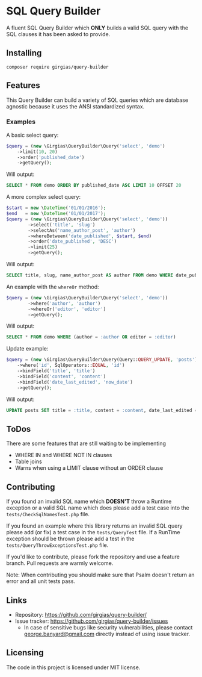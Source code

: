 # SQL Query Builder

A fluent SQL Query Builder which **ONLY** builds a valid SQL query with the SQL 
clauses it has been asked to provide.

## Installing

```shell
composer require girgias/query-builder
```

## Features

This Query Builder can build a variety of SQL queries which are database agnostic
because it uses the ANSI standardized syntax.

### Examples
A basic select query:
```php
$query = (new \Girgias\QueryBuilder\Query('select', 'demo')
    ->limit(10, 20)
    ->order('published_date')
    ->getQuery();
```
Will output:
```sql
SELECT * FROM demo ORDER BY published_date ASC LIMIT 10 OFFSET 20
```

A more complex select query:
```php
$start = new \DateTime('01/01/2016');
$end   = new \DateTime('01/01/2017');
$query = (new \Girgias\QueryBuilder\Query('select', 'demo'))
        ->select('title', 'slug')
        ->selectAs('name_author_post', 'author')
        ->whereBetween('date_published', $start, $end)
        ->order('date_published', 'DESC')
        ->limit(25)
        ->getQuery();
```

Will output:
```sql
SELECT title, slug, name_author_post AS author FROM demo WHERE date_published BETWEEN '2016-01-01 00:00:00' AND '2017-01-01 00:00:00' ORDER BY date_published DESC LIMIT 25
```

An example with the ``whereOr`` method:
```php
$query = (new \Girgias\QueryBuilder\Query('select', 'demo'))
        ->where('author', 'author')
        ->whereOr('editor', 'editor')
        ->getQuery();
```

Will output:
```sql
SELECT * FROM demo WHERE (author = :author OR editor = :editor)
```

Update example:
```php
$query = (new \Girgias\QueryBuilder\Query(Query::QUERY_UPDATE, 'posts'))
    ->where('id', SqlOperators::EQUAL, 'id')
    ->bindField('title', 'title')
    ->bindField('content', 'content')
    ->bindField('date_last_edited', 'now_date')
    ->getQuery();
```
Will output:
```sql
UPDATE posts SET title = :title, content = :content, date_last_edited = :now_date WHERE id = :id
```

## ToDos

There are some features that are still waiting to be implementing

* WHERE IN and WHERE NOT IN clauses
* Table joins
* Warns when using a LIMIT clause without an ORDER clause

## Contributing

If you found an invalid SQL name which **DOESN'T** throw a Runtime exception
or a valid SQL name which does
please add a test case into the ``tests/CheckSqlNamesTest.php`` file.

If you found an example where this library returns an invalid SQL query
please add (or fix) a test case in the ``tests/QueryTest`` file.
If a RunTime exception should be thrown please add a test in the 
``tests/QueryThrowExceptionsTest.php`` file.

If you'd like to contribute, please fork the repository and use a feature
branch. Pull requests are warmly welcome.

Note: When contributing you should make sure that Psalm doesn't return an error
and all unit tests pass.

## Links

- Repository: https://github.com/girgias/query-builder/
- Issue tracker: https://github.com/girgias/query-builder/issues
  - In case of sensitive bugs like security vulnerabilities, please contact
    george.banyard@gmail.com directly instead of using issue tracker.


## Licensing

The code in this project is licensed under MIT license.
